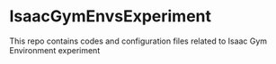 # IsaacGymEnvsExperiment
This repo contains codes and configuration files related to Isaac Gym Environment experiment
